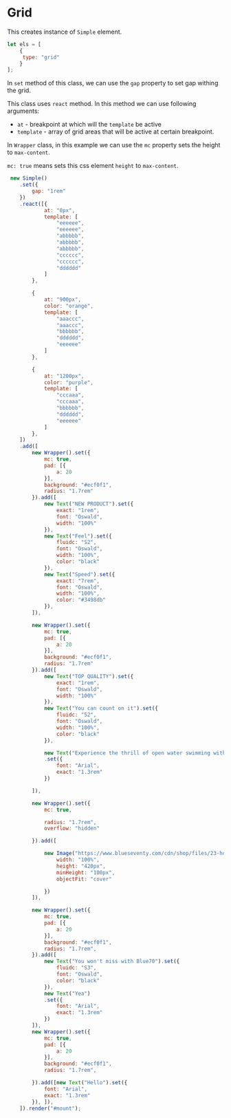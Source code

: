 # Grid

This creates instance of ```Simple``` element.
```js
let els = [
	{
	 type: "grid"
	}
];

```

In ```set``` method of this class, we can use the ```gap``` property to set gap withing the grid.

This class uses ```react``` method. In this method we can use following arguments:

* ```at``` - breakpoint at which will the ```template``` be active
* ```template``` - array of grid areas that will be active at certain breakpoint.



In ```Wrapper``` class, in this example we can use the ```mc``` property sets the height to ```max-content```.

```mc: true``` means sets this css element ```height``` to ```max-content```.





```js
 new Simple()
    .set({
        gap: "1rem"
    })
    .react([{
            at: "0px",
            template: [
                "eeeeee",
                "eeeeee",
                "abbbbb",
                "abbbbb",
                "abbbbb",
                "cccccc",
                "cccccc",
                "dddddd"
            ]
        },

        {
            at: "900px",
            color: "orange",
            template: [
                "aaaccc",
                "aaaccc",
                "bbbbbb",
                "dddddd",
                "eeeeee"
            ]
        },

        {
            at: "1200px",
            color: "purple",
            template: [
                "cccaaa",
                "cccaaa",
                "bbbbbb",
                "dddddd",
                "eeeeee"
            ]
        },
    ])
    .add([
        new Wrapper().set({
            mc: true,
            pad: [{
                a: 20
            }],
            background: "#ecf0f1",
            radius: "1.7rem"
        }).add([
            new Text("NEW PRODUCT").set({
                exact: "1rem",
                font: "Oswald",
                width: "100%"
            }),
            new Text("Feel").set({
                fluidc: "S2",
                font: "Oswald",
                width: "100%",
                color: "black"
            }),
            new Text("Speed").set({
                exact: "7rem",
                font: "Oswald",
                width: "100%",
                color: "#3498db"
            }),
        ]),

        new Wrapper().set({
            mc: true,
            pad: [{
                a: 20
            }],
            background: "#ecf0f1",
            radius: "1.7rem"
        }).add([
            new Text("TOP QUALITY").set({
                exact: "1rem",
                font: "Oswald",
                width: "100%"
            }),
            new Text("You can count on it").set({
                fluidc: "S2",
                font: "Oswald",
                width: "100%",
                color: "black"
            }),

            new Text("Experience the thrill of open water swimming with our exceptional performance. So whether you’re participating in a triathlon or simply enjoying a leisurely swim, you can trust our wetsuits to enhance your performance and elevate your experience.So why wait? Dive into your next open water adventure with our top-of-the-line wetsuits. Make waves, set new records, and explore the uncharted depths of the ocean with confidence and style. Experience the difference today with our exceptional wetsuits!")
            .set({
                font: "Arial",
                exact: "1.3rem"
            })

        ]),

        new Wrapper().set({
            mc: true,

            radius: "1.7rem",
            overflow: "hidden"

        }).add([

            new Image("https://www.blueseventy.com/cdn/shop/files/23-home-size2.jpg?v=1684272215&width=3840", "exact").set({
                width: "100%",
                height: "420px",
                minHeight: "100px",
                objectFit: "cover"

            })
        ]),

        new Wrapper().set({
            mc: true,
            pad: [{
                a: 20
            }],
            background: "#ecf0f1",
            radius: "1.7rem",
        }).add([
            new Text("You won't miss with Blue70").set({
                fluidc: "S3",
                font: "Oswald",
                color: "black"
            }),
            new Text("Yea")
            .set({
                font: "Arial",
                exact: "1.3rem"
            })
        ]),
        new Wrapper().set({
            mc: true,
            pad: [{
                a: 20
            }],
            background: "#ecf0f1",
            radius: "1.7rem",

        }).add([new Text("Hello").set({
            font: "Arial",
            exact: "1.3rem"
        }), ]),
    ]).render("#mount");
```